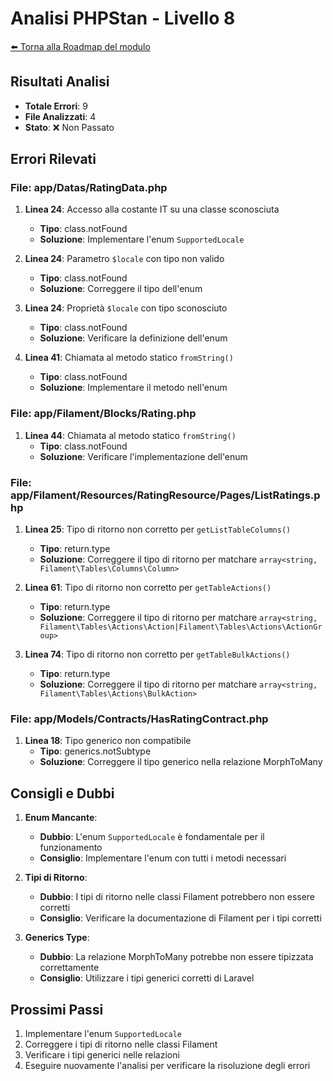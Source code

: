 # Analisi PHPStan - Livello 8

[⬅️ Torna alla Roadmap del modulo](../roadmap.md)


## Risultati Analisi
- **Totale Errori**: 9
- **File Analizzati**: 4
- **Stato**: ❌ Non Passato

## Errori Rilevati

### File: app/Datas/RatingData.php
1. **Linea 24**: Accesso alla costante IT su una classe sconosciuta
   - **Tipo**: class.notFound
   - **Soluzione**: Implementare l'enum `SupportedLocale`

2. **Linea 24**: Parametro `$locale` con tipo non valido
   - **Tipo**: class.notFound
   - **Soluzione**: Correggere il tipo dell'enum

3. **Linea 24**: Proprietà `$locale` con tipo sconosciuto
   - **Tipo**: class.notFound
   - **Soluzione**: Verificare la definizione dell'enum

4. **Linea 41**: Chiamata al metodo statico `fromString()`
   - **Tipo**: class.notFound
   - **Soluzione**: Implementare il metodo nell'enum

### File: app/Filament/Blocks/Rating.php
1. **Linea 44**: Chiamata al metodo statico `fromString()`
   - **Tipo**: class.notFound
   - **Soluzione**: Verificare l'implementazione dell'enum

### File: app/Filament/Resources/RatingResource/Pages/ListRatings.php
1. **Linea 25**: Tipo di ritorno non corretto per `getListTableColumns()`
   - **Tipo**: return.type
   - **Soluzione**: Correggere il tipo di ritorno per matchare `array<string, Filament\Tables\Columns\Column>`

2. **Linea 61**: Tipo di ritorno non corretto per `getTableActions()`
   - **Tipo**: return.type
   - **Soluzione**: Correggere il tipo di ritorno per matchare `array<string, Filament\Tables\Actions\Action|Filament\Tables\Actions\ActionGroup>`

3. **Linea 74**: Tipo di ritorno non corretto per `getTableBulkActions()`
   - **Tipo**: return.type
   - **Soluzione**: Correggere il tipo di ritorno per matchare `array<string, Filament\Tables\Actions\BulkAction>`

### File: app/Models/Contracts/HasRatingContract.php
1. **Linea 18**: Tipo generico non compatibile
   - **Tipo**: generics.notSubtype
   - **Soluzione**: Correggere il tipo generico nella relazione MorphToMany

## Consigli e Dubbi
1. **Enum Mancante**: 
   - **Dubbio**: L'enum `SupportedLocale` è fondamentale per il funzionamento
   - **Consiglio**: Implementare l'enum con tutti i metodi necessari

2. **Tipi di Ritorno**:
   - **Dubbio**: I tipi di ritorno nelle classi Filament potrebbero non essere corretti
   - **Consiglio**: Verificare la documentazione di Filament per i tipi corretti

3. **Generics Type**:
   - **Dubbio**: La relazione MorphToMany potrebbe non essere tipizzata correttamente
   - **Consiglio**: Utilizzare i tipi generici corretti di Laravel

## Prossimi Passi
1. Implementare l'enum `SupportedLocale`
2. Correggere i tipi di ritorno nelle classi Filament
3. Verificare i tipi generici nelle relazioni
4. Eseguire nuovamente l'analisi per verificare la risoluzione degli errori 
